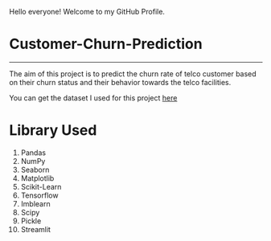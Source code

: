 Hello everyone! Welcome to my GitHub Profile.

# Customer-Churn-Prediction
---

The aim of this project is to predict the churn rate of telco customer based on their churn status and their behavior towards the telco facilities.

You can get the dataset I used for this project [here](https://www.kaggle.com/datasets/blastchar/telco-customer-churn)

# Library Used
1. Pandas
2. NumPy
3. Seaborn
4. Matplotlib
5. Scikit-Learn
6. Tensorflow
7. Imblearn
8. Scipy
9. Pickle
10. Streamlit